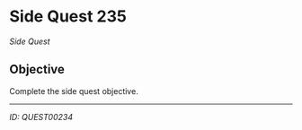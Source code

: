 # Side Quest 235

*Side Quest*

## Objective
Complete the side quest objective.

---
*ID: QUEST00234*